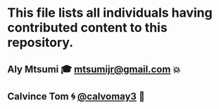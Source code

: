 # This file lists all individuals having contributed content to this repository.

## Aly Mtsumi :mortar_board: mtsumijr@gmail.com :boom:

## Calvince Tom :cyclone: [@calvomay3](https://twitter.com/calvomay3) :stars:

